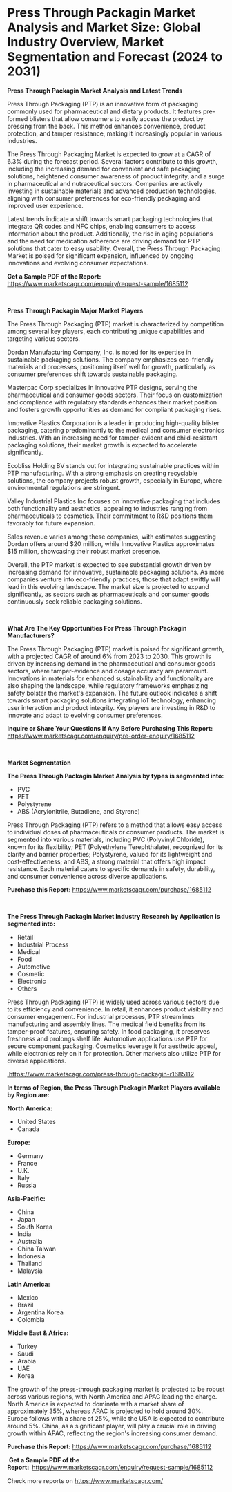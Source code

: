 <p><h1>Press Through Packagin Market Analysis and Market Size: Global Industry Overview, Market Segmentation and Forecast (2024 to 2031)</h1></p><p><strong>Press Through Packagin Market Analysis and Latest Trends</strong></p>
<p><p>Press Through Packaging (PTP) is an innovative form of packaging commonly used for pharmaceutical and dietary products. It features pre-formed blisters that allow consumers to easily access the product by pressing from the back. This method enhances convenience, product protection, and tamper resistance, making it increasingly popular in various industries.</p><p>The Press Through Packaging Market is expected to grow at a CAGR of 6.3% during the forecast period. Several factors contribute to this growth, including the increasing demand for convenient and safe packaging solutions, heightened consumer awareness of product integrity, and a surge in pharmaceutical and nutraceutical sectors. Companies are actively investing in sustainable materials and advanced production technologies, aligning with consumer preferences for eco-friendly packaging and improved user experience.</p><p>Latest trends indicate a shift towards smart packaging technologies that integrate QR codes and NFC chips, enabling consumers to access information about the product. Additionally, the rise in aging populations and the need for medication adherence are driving demand for PTP solutions that cater to easy usability. Overall, the Press Through Packaging Market is poised for significant expansion, influenced by ongoing innovations and evolving consumer expectations.</p></p>
<p><strong>Get a Sample PDF of the Report:&nbsp;</strong> <a href="https://www.marketscagr.com/enquiry/request-sample/1685112?utm_campaign=1998&utm_medium=2&utm_source=Github&utm_content=ia&utm_term=30122024&utm_id=press-through-packagin">https://www.marketscagr.com/enquiry/request-sample/1685112</a></p>
<p>&nbsp;</p>
<p><strong>Press Through Packagin Major Market Players</strong></p>
<p><p>The Press Through Packaging (PTP) market is characterized by competition among several key players, each contributing unique capabilities and targeting various sectors. </p><p>Dordan Manufacturing Company, Inc. is noted for its expertise in sustainable packaging solutions. The company emphasizes eco-friendly materials and processes, positioning itself well for growth, particularly as consumer preferences shift towards sustainable packaging. </p><p>Masterpac Corp specializes in innovative PTP designs, serving the pharmaceutical and consumer goods sectors. Their focus on customization and compliance with regulatory standards enhances their market position and fosters growth opportunities as demand for compliant packaging rises.</p><p>Innovative Plastics Corporation is a leader in producing high-quality blister packaging, catering predominantly to the medical and consumer electronics industries. With an increasing need for tamper-evident and child-resistant packaging solutions, their market growth is expected to accelerate significantly.</p><p>Ecobliss Holding BV stands out for integrating sustainable practices within PTP manufacturing. With a strong emphasis on creating recyclable solutions, the company projects robust growth, especially in Europe, where environmental regulations are stringent. </p><p>Valley Industrial Plastics Inc focuses on innovative packaging that includes both functionality and aesthetics, appealing to industries ranging from pharmaceuticals to cosmetics. Their commitment to R&D positions them favorably for future expansion.</p><p>Sales revenue varies among these companies, with estimates suggesting Dordan offers around $20 million, while Innovative Plastics approximates $15 million, showcasing their robust market presence.</p><p>Overall, the PTP market is expected to see substantial growth driven by increasing demand for innovative, sustainable packaging solutions. As more companies venture into eco-friendly practices, those that adapt swiftly will lead in this evolving landscape. The market size is projected to expand significantly, as sectors such as pharmaceuticals and consumer goods continuously seek reliable packaging solutions.</p></p>
<p>&nbsp;</p>
<p><strong>What Are The Key Opportunities For Press Through Packagin Manufacturers?</strong></p>
<p><p>The Press Through Packaging (PTP) market is poised for significant growth, with a projected CAGR of around 6% from 2023 to 2030. This growth is driven by increasing demand in the pharmaceutical and consumer goods sectors, where tamper-evidence and dosage accuracy are paramount. Innovations in materials for enhanced sustainability and functionality are also shaping the landscape, while regulatory frameworks emphasizing safety bolster the market's expansion. The future outlook indicates a shift towards smart packaging solutions integrating IoT technology, enhancing user interaction and product integrity. Key players are investing in R&D to innovate and adapt to evolving consumer preferences.</p></p>
<p><strong>Inquire or Share Your Questions If Any Before Purchasing This Report:</strong> <a href="https://www.marketscagr.com/enquiry/pre-order-enquiry/1685112?utm_campaign=1998&utm_medium=2&utm_source=Github&utm_content=ia&utm_term=30122024&utm_id=press-through-packagin">https://www.marketscagr.com/enquiry/pre-order-enquiry/1685112</a></p>
<p>&nbsp;</p>
<p><strong>Market Segmentation</strong></p>
<p><strong>The Press Through Packagin Market Analysis by types is segmented into:</strong></p>
<p><ul><li>PVC</li><li>PET</li><li>Polystyrene</li><li>ABS (Acrylonitrile, Butadiene, and Styrene)</li></ul></p>
<p><p>Press Through Packaging (PTP) refers to a method that allows easy access to individual doses of pharmaceuticals or consumer products. The market is segmented into various materials, including PVC (Polyvinyl Chloride), known for its flexibility; PET (Polyethylene Terephthalate), recognized for its clarity and barrier properties; Polystyrene, valued for its lightweight and cost-effectiveness; and ABS, a strong material that offers high impact resistance. Each material caters to specific demands in safety, durability, and consumer convenience across diverse applications.</p></p>
<p><strong>Purchase this Report:&nbsp;</strong><a href="https://www.marketscagr.com/purchase/1685112?utm_campaign=1998&utm_medium=2&utm_source=Github&utm_content=ia&utm_term=30122024&utm_id=press-through-packagin">https://www.marketscagr.com/purchase/1685112</a></p>
<p>&nbsp;</p>
<p><strong>The Press Through Packagin Market Industry Research by Application is segmented into:</strong></p>
<p><ul><li>Retail</li><li>Industrial Process</li><li>Medical</li><li>Food</li><li>Automotive</li><li>Cosmetic</li><li>Electronic</li><li>Others</li></ul></p>
<p><p>Press Through Packaging (PTP) is widely used across various sectors due to its efficiency and convenience. In retail, it enhances product visibility and consumer engagement. For industrial processes, PTP streamlines manufacturing and assembly lines. The medical field benefits from its tamper-proof features, ensuring safety. In food packaging, it preserves freshness and prolongs shelf life. Automotive applications use PTP for secure component packaging. Cosmetics leverage it for aesthetic appeal, while electronics rely on it for protection. Other markets also utilize PTP for diverse applications.</p></p>
<p><a href="https://www.marketscagr.com/press-through-packagin-r1685112?utm_campaign=1998&utm_medium=2&utm_source=Github&utm_content=ia&utm_term=30122024&utm_id=press-through-packagin">&nbsp;https://www.marketscagr.com/press-through-packagin-r1685112</a></p>
<p><strong>In terms of Region, the Press Through Packagin Market Players available by Region are:</strong></p>
<p>
    <p> <strong> North America: </strong>
        <ul>
            <li>United States</li>
            <li>Canada</li>
        </ul>
        </p> 
    <p> <strong> Europe: </strong>
        <ul>
            <li>Germany</li>
            <li>France</li>
            <li>U.K.</li>
            <li>Italy</li>
            <li>Russia</li>
        </ul>
        </p> 
    <p> <strong> Asia-Pacific: </strong>
        <ul>
            <li>China</li>
            <li>Japan</li>
            <li>South Korea</li>
            <li>India</li>
            <li>Australia</li>
            <li>China Taiwan</li>
            <li>Indonesia</li>
            <li>Thailand</li>
            <li>Malaysia</li>
        </ul>
        </p> 
    <p> <strong> Latin America: </strong>
        <ul>
            <li>Mexico</li>
            <li>Brazil</li>
            <li>Argentina Korea</li>
            <li>Colombia</li>
        </ul>
        </p> 
    <p> <strong> Middle East & Africa: </strong>
        <ul>
            <li>Turkey</li>
            <li>Saudi</li>
            <li>Arabia</li>
            <li>UAE</li>
            <li>Korea</li>
        </ul>
    </p>
    </p>
<p><p>The growth of the press-through packaging market is projected to be robust across various regions, with North America and APAC leading the charge. North America is expected to dominate with a market share of approximately 35%, whereas APAC is projected to hold around 30%. Europe follows with a share of 25%, while the USA is expected to contribute around 5%. China, as a significant player, will play a crucial role in driving growth within APAC, reflecting the region's increasing consumer demand.</p></p>
<p><strong>Purchase this Report: </strong><a href="https://www.marketscagr.com/purchase/1685112?utm_campaign=1998&utm_medium=2&utm_source=Github&utm_content=ia&utm_term=30122024&utm_id=press-through-packagin">https://www.marketscagr.com/purchase/1685112</a></p>
<p>&nbsp;<strong>Get a Sample PDF of the Report:&nbsp;&nbsp;</strong><a href="https://www.marketscagr.com/enquiry/request-sample/1685112?utm_campaign=1998&utm_medium=2&utm_source=Github&utm_content=ia&utm_term=30122024&utm_id=press-through-packagin">https://www.marketscagr.com/enquiry/request-sample/1685112</a></p>
<p><strong></strong></p>
<p>Check more reports on <a href="https://www.marketscagr.com/?utm_campaign=1998&utm_medium=2&utm_source=Github&utm_content=ia&utm_term=30122024&utm_id=press-through-packagin">https://www.marketscagr.com/</a></p>